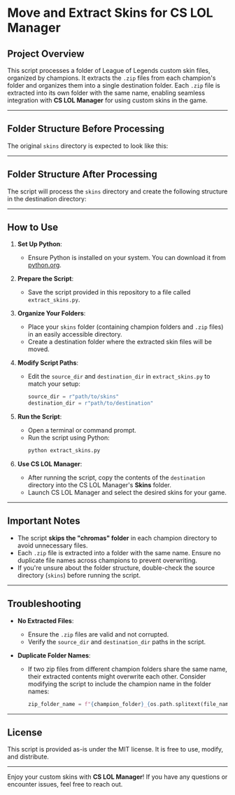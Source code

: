 # Move and Extract Skins for CS LOL Manager

## Project Overview

This script processes a folder of League of Legends custom skin files, organized by champions. It extracts the `.zip` files from each champion's folder and organizes them into a single destination folder. Each `.zip` file is extracted into its own folder with the same name, enabling seamless integration with **CS LOL Manager** for using custom skins in the game.

---

## Folder Structure Before Processing

The original `skins` directory is expected to look like this:


---

## Folder Structure After Processing

The script will process the `skins` directory and create the following structure in the destination directory:


---

## How to Use

1. **Set Up Python**:
   - Ensure Python is installed on your system. You can download it from [python.org](https://www.python.org/).

2. **Prepare the Script**:
   - Save the script provided in this repository to a file called `extract_skins.py`.

3. **Organize Your Folders**:
   - Place your `skins` folder (containing champion folders and `.zip` files) in an easily accessible directory.
   - Create a destination folder where the extracted skin files will be moved.

4. **Modify Script Paths**:
   - Edit the `source_dir` and `destination_dir` in `extract_skins.py` to match your setup:
     ```python
     source_dir = r"path/to/skins"
     destination_dir = r"path/to/destination"
     ```

5. **Run the Script**:
   - Open a terminal or command prompt.
   - Run the script using Python:
     ```bash
     python extract_skins.py
     ```

6. **Use CS LOL Manager**:
   - After running the script, copy the contents of the `destination` directory into the CS LOL Manager's **Skins** folder.
   - Launch CS LOL Manager and select the desired skins for your game.

---

## Important Notes

- The script **skips the "chromas" folder** in each champion directory to avoid unnecessary files.
- Each `.zip` file is extracted into a folder with the same name. Ensure no duplicate file names across champions to prevent overwriting.
- If you're unsure about the folder structure, double-check the source directory (`skins`) before running the script.

---

## Troubleshooting

- **No Extracted Files**:
  - Ensure the `.zip` files are valid and not corrupted.
  - Verify the `source_dir` and `destination_dir` paths in the script.

- **Duplicate Folder Names**:
  - If two zip files from different champion folders share the same name, their extracted contents might overwrite each other. Consider modifying the script to include the champion name in the folder names:
    ```python
    zip_folder_name = f"{champion_folder}_{os.path.splitext(file_name)[0]}"
    ```

---

## License

This script is provided as-is under the MIT license. It is free to use, modify, and distribute.

---

Enjoy your custom skins with **CS LOL Manager**! If you have any questions or encounter issues, feel free to reach out.
